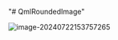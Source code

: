 "# QmlRoundedImage" 

![image-20240722153757265](https://cdn.jsdelivr.net/gh/UWillno/blogres@main/img/image-20240722153757265.png)
